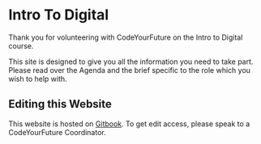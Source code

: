 # Intro To Digital

Thank you for volunteering with CodeYourFuture on the Intro to Digital course.&#x20;

This site is designed to give you all the information you need to take part. Please read over the Agenda and the brief specific to the role which you wish to help with.

## Editing this Website

This website is hosted on [Gitbook](https://www.gitbook.com). To get edit access, please speak to a CodeYourFuture Coordinator.

